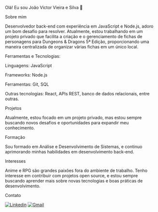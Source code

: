 Olá! Eu sou João Victor Vieira e Silva 👋

Sobre mim

Desenvolvedor back-end com experiência em JavaScript e Node.js, adoro um bom desafio para resolver. Atualmente, estou trabalhando em um projeto privado que facilita a criação e o gerenciamento de fichas de personagens para Dungeons & Dragons 5ª Edição, proporcionando uma maneira centralizada de organizar várias fichas em um único local.

Ferramentas e Tecnologias:

Linguagens: JavaScript

Frameworks: Node.js

Ferramentas: Git, SQL

Outras tecnologias: React, APIs REST, banco de dados relacionais, entre outras.


Projetos

Atualmente, estou focado em um projeto privado, mas estou sempre buscando novos desafios e oportunidades para expandir meu conhecimento.

Formação

Sou formado em Análise e Desenvolvimento de Sistemas, e continuo aprimorando minhas habilidades em desenvolvimento back-end.

Interesses

Anime e RPG são grandes paixões fora do ambiente de trabalho.
Tenho interesse em contribuir com projetos open source, e estou sempre buscando aprender mais sobre novas tecnologias e boas práticas de desenvolvimento.

Contato

[![Linkedin](https://img.shields.io/badge/LinkedIn-0077B5?style=for-the-badge&logo=linkedin&logoColor=white)](https://www.linkedin.com/in/joaovictorsilva8903/) [![Gmail](https://img.shields.io/badge/Gmail-D14836?style=for-the-badge&logo=gmail&logoColor=white)](joaovictor8903@gmail.com)
